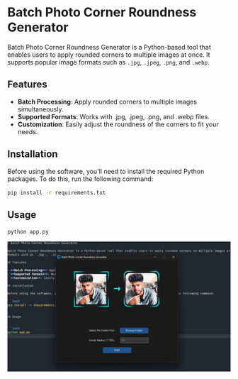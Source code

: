 # Batch Photo Corner Roundness Generator

Batch Photo Corner Roundness Generator is a Python-based tool that enables users to apply rounded corners to multiple images at once. It supports popular image formats such as `.jpg`, `.jpeg`, `.png`, and `.webp`.

## Features

- **Batch Processing**: Apply rounded corners to multiple images simultaneously.
- **Supported Formats**: Works with .jpg, .jpeg, .png, and .webp files.
- **Customization**: Easily adjust the roundness of the corners to fit your needs.

## Installation

Before using the software, you'll need to install the required Python packages. To do this, run the following command:

```bash
pip install -r requirements.txt
```

## Usage


```bash
python app.py
```

![Cover Image](image.png)